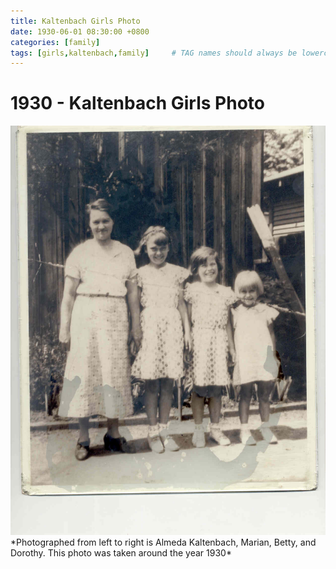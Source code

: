 ```yaml
---
title: Kaltenbach Girls Photo
date: 1930-06-01 08:30:00 +0800
categories: [family]
tags: [girls,kaltenbach,family]     # TAG names should always be lowercase
---
```

# 1930 - Kaltenbach Girls Photo

<img src="https://raw.githubusercontent.com/corsokalte/corsokalte.github.io/main/_posts/images/Alneda%2C%20Marian%2C%20Betty%2C%20Dorothy%20(1930).jpg" alt="1930">
*Photographed from left to right is Almeda Kaltenbach, Marian, Betty, and Dorothy. This photo was taken around the year 1930*
